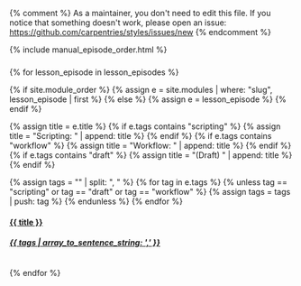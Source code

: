 {% comment %}
As a maintainer, you don't need to edit this file.
If you notice that something doesn't work, please
open an issue: https://github.com/carpentries/styles/issues/new
{% endcomment %}

{% include manual_episode_order.html %}

<style>
  h2 {text-align: center;}
</style>

<h3> </h3>

<div class="container-fluid">
<div class="row">

{% for lesson_episode in lesson_episodes %}

{% if site.module_order %}
  {% assign e = site.modules | where: "slug", lesson_episode | first %}
{% else %}
  {% assign e = lesson_episode %}
{% endif %}

{% assign title = e.title %}
{% if e.tags contains "scripting" %}
  {% assign title = "Scripting: " | append: title %}
{% endif %}
{% if e.tags contains "workflow" %}
  {% assign title = "Workflow: " | append: title %}
{% endif %}
{% if e.tags contains "draft" %}
  {% assign title = "(Draft) " | append: title %}
{% endif %}

{% assign tags = "" | split: ", " %}
{% for tag in e.tags %}
  {% unless tag == "scripting" or tag == "draft" or tag == "workflow" %}
    {% assign tags = tags | push: tag %}
  {% endunless %}
{% endfor %}


<div class="col-xs-4">
  <div class="panel panel-default">
    <div class="panel-heading">
      <a href="{{ e.url | relative_url }}">
        <h4>{{ title }}</h4>
        <h5>{{ tags | array_to_sentence_string: ',' }}</h5>
      </a>
    </div>
    <div class="panel-body">
      <img src="{{ e.figure | relative_url }}" alt="">
    </div>
  </div>
</div>

{% endfor %}

</div>
</div>
